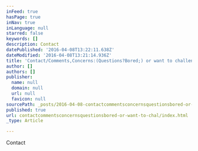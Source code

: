 ```yaml
---
inFeed: true
hasPage: true
inNav: true
inLanguage: null
starred: false
keywords: []
description: Contact
datePublished: '2016-04-08T13:22:11.638Z'
dateModified: '2016-04-08T13:21:14.936Z'
title: 'Contact/Comments,Concerns:(Questions?Bored;) or want to challenge me to a game of chess?'
author: []
authors: []
publisher:
  name: null
  domain: null
  url: null
  favicon: null
sourcePath: _posts/2016-04-08-contactcommentsconcernsquestionsbored-or-want-to-chal.md
published: true
url: contactcommentsconcernsquestionsbored-or-want-to-chal/index.html
_type: Article

---
```

Contact